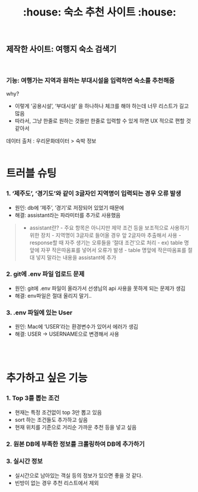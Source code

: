 <h1 align="center">:house: 숙소 추천 사이트 :house:</h1>
<br>

## 제작한 사이트: 여행지 숙소 검색기
<br>

### 기능: 여행가는 지역과 원하는 부대시설을 입력하면 숙소를 추천해줌

why?
- 이렇게 ‘공용시설’, ‘부대시설’ 을 하나하나 체크를 해야 하는데 너무 리스트가 길고 많음
- 따라서, 그냥 한줄로 원하는 것들만 한줄로 입력할 수 있게 하면 UX 적으로 편할 것 같아서

데이터 출처 : 우리문화데이터 > 숙박 정보
<br>
<br>

# 트러블 슈팅

### 1. ‘제주도’, ‘경기도’와 같이 3글자인 지역명이 입력되는 경우 오류 발생
- 원인: db에 ‘제주’, ‘경기’로 저장되어 있었기 때문에
- 해결: assistant라는 파라미터를 추가로 사용했음
> - assistant란?
    - 주요 항목은 아니지만 제약 조건 등을 보조적으로 사용하기 위한 장치
        - 지역명이 3글자로 들어올 경우 앞 2글자마 추출해서 사용
        - response할 때 자주 생기는 오류들을 ‘절대 조건’으로 처리
            - ex) table 명앞에 자꾸 작은따옴표를 넣어서 오류가 발생
            - table 명앞에 작은따옴표를 절대 넣지 말라는 내용을 assistant에 추가
### 2. git에 .env 파일 업로드 문제
- 원인: git에 .env 파일이 올라가서 선생님의 api 사용을 못하게 되는 문제가 생김
- 해결: env파일은 절대 올리지 말기..
### 3. .env 파일에 있는 User 
- 원인: Mac에 ‘USER’라는 환경변수가 있어서 에러가 생김
- 해결: USER → USERNAME으로 변경해서 사용
<br>
<br>

# 추가하고 싶은 기능
### 1. Top 3를 뽑는 조건
- 현재는 특정 조건없이 top 3만 뽑고 있음
- sort 하는 조건들도 추가하고 싶음
- 현재 위치를 기준으로 거리순 가까운 추천 등을 넣고 싶음
### 2. 원본 DB에 부족한 정보를 크롤링하여 DB에 추가하기
### 3. 실시간 정보
- 실시간으로 남아있는 객실 등의 정보가 있으면 좋을 것 같다.
- 빈방이 없는 경우 추천 리스트에서 제외